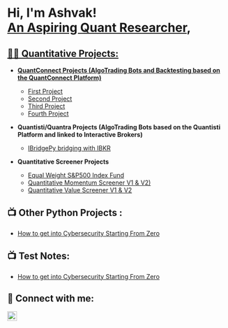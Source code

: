 <h1>Hi, I'm Ashvak! <br/><a href="https://github.com/joshmadakor1">An Aspiring Quant Researcher</a>, <a href="www.linkedin.com/in/ashvak-kalimullakhan-4155261a9"></h1>

<h2>👨‍💻 Quantitative Projects:</h2>

- <b>QuantConnect Projects (AlgoTrading Bots and Backtesting based on the QuantConnect Platform)</b>
  - [First Project](https://github.com/Ashtasy/QuantConnectProject1)
  - [Second Project](https://github.com/Ashtasy/QuantConnectProject1/blob/main/second.py)
  - [Third Project](https://github.com/Ashtasy/QuantConnectProject1/blob/main/third.py)
  - [Fourth Project](https://github.com/Ashtasy/QuantConnectProject1/blob/main/fourth.py)
  
- <b>Quantisti/Quantra Projects (AlgoTrading Bots based on the Quantisti Platform and linked to Interactive Brokers)</b>
  - [IBridgePy bridging with IBKR](https://github.com/Ashtasy/QuantistiProjects)
    
- <b>Quantitative Screener Projects</b>
  - [Equal Weight S&P500 Index Fund](https://github.com/Ashtasy/AlgoTradingProject1)
  - [Quantitative Momentum Screener V1 & V2)](https://github.com/Ashtasy/AlgoTrading2)
  - [Quantitative Value Screener V1 & V2](https://github.com/Ashtasy/AlgoTradingProject3)
    

<h2>📺 Other Python Projects : </h2>

- [How to get into Cybersecurity Starting From Zero](https://www.youtube.com/watch?v=a83ASGn_V_s)
  

<h2>📺 Test Notes: </h2>

- [How to get into Cybersecurity Starting From Zero](https://www.youtube.com/watch?v=a83ASGn_V_s)

  

<h2> 🤳 Connect with me:</h2>


[<img align="left" alt="JoshMadakor | LinkedIn" width="22px" src="https://cdn.jsdelivr.net/npm/simple-icons@v3/icons/linkedin.svg" />][linkedin]



[linkedin]: www.linkedin.com/in/ashvak-kalimullakhan-4155261a9

<!--
**joshmadakor1/joshmadakor1** is a ✨ _special_ ✨ repository because its `README.md` (this file) appears on your GitHub profile.

Here are some ideas to get you started:

- 🔭 I’m currently working on ...
- 🌱 I’m currently learning ...
- 👯 I’m looking to collaborate on ...
- 🤔 I’m looking for help with ...
- 💬 Ask me about ...
- 📫 How to reach me: ...
- 😄 Pronouns: ...
- ⚡ Fun fact: ...
-->
